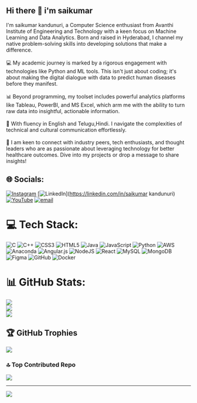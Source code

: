 ## Hi there 👋 i'm saikumar

I'm saikumar kandunuri, a Computer Science enthusiast from Avanthi Institute of Engineering and Technology with a keen focus on Machine Learning and Data Analytics. Born and raised in Hyderabad, I channel my native problem-solving skills into developing solutions that make a difference.<br><br>💻 My academic journey is marked by a rigorous engagement with technologies like Python and ML tools. This isn't just about coding; it's about making the digital dialogue with data to predict human diseases before they manifest. <br><br>📊 Beyond programming, my toolset includes powerful analytics platforms like Tableau, PowerBI, and MS Excel, which arm me with the ability to turn raw data into insightful, actionable information.<br><br>🌟 With fluency in English and Telugu,Hindi. I navigate the complexities of technical and cultural communication effortlessly.<br><br>🤝 I am keen to connect with industry peers, tech enthusiasts, and thought leaders who are as passionate about leveraging technology for better healthcare outcomes. Dive into my projects or drop a message to share insights!


## 🌐 Socials:
[![Instagram](https://img.shields.io/badge/Instagram-%23E4405F.svg?logo=Instagram&logoColor=white)](https://instagram.com/sai.cj06) [![LinkedIn](https://img.shields.io/badge/LinkedIn-%230077B5.svg?logo=linkedin&logoColor=white)](https://linkedin.com/in/saikumar kandunuri) [![YouTube](https://img.shields.io/badge/YouTube-%23FF0000.svg?logo=YouTube&logoColor=white)](https://youtube.com/@@Sai_ForYou) [![email](https://img.shields.io/badge/Email-D14836?logo=gmail&logoColor=white)](mailto:saipatelkandunuri@gmail.com) 

# 💻 Tech Stack:
![C](https://img.shields.io/badge/c-%2300599C.svg?style=for-the-badge&logo=c&logoColor=white) ![C++](https://img.shields.io/badge/c++-%2300599C.svg?style=for-the-badge&logo=c%2B%2B&logoColor=white) ![CSS3](https://img.shields.io/badge/css3-%231572B6.svg?style=for-the-badge&logo=css3&logoColor=white) ![HTML5](https://img.shields.io/badge/html5-%23E34F26.svg?style=for-the-badge&logo=html5&logoColor=white) ![Java](https://img.shields.io/badge/java-%23ED8B00.svg?style=for-the-badge&logo=openjdk&logoColor=white) ![JavaScript](https://img.shields.io/badge/javascript-%23323330.svg?style=for-the-badge&logo=javascript&logoColor=%23F7DF1E) ![Python](https://img.shields.io/badge/python-3670A0?style=for-the-badge&logo=python&logoColor=ffdd54) ![AWS](https://img.shields.io/badge/AWS-%23FF9900.svg?style=for-the-badge&logo=amazon-aws&logoColor=white) ![Anaconda](https://img.shields.io/badge/Anaconda-%2344A833.svg?style=for-the-badge&logo=anaconda&logoColor=white) ![Angular.js](https://img.shields.io/badge/angular.js-%23E23237.svg?style=for-the-badge&logo=angularjs&logoColor=white) ![NodeJS](https://img.shields.io/badge/node.js-6DA55F?style=for-the-badge&logo=node.js&logoColor=white) ![React](https://img.shields.io/badge/react-%2320232a.svg?style=for-the-badge&logo=react&logoColor=%2361DAFB) ![MySQL](https://img.shields.io/badge/mysql-4479A1.svg?style=for-the-badge&logo=mysql&logoColor=white) ![MongoDB](https://img.shields.io/badge/MongoDB-%234ea94b.svg?style=for-the-badge&logo=mongodb&logoColor=white) ![Figma](https://img.shields.io/badge/figma-%23F24E1E.svg?style=for-the-badge&logo=figma&logoColor=white) ![GitHub](https://img.shields.io/badge/github-%23121011.svg?style=for-the-badge&logo=github&logoColor=white) ![Docker](https://img.shields.io/badge/docker-%230db7ed.svg?style=for-the-badge&logo=docker&logoColor=white)
# 📊 GitHub Stats:
![](https://github-readme-stats.vercel.app/api?username=saikumar-630366&theme=dark&hide_border=false&include_all_commits=false&count_private=false)<br/>
![](https://nirzak-streak-stats.vercel.app/?user=saikumar-630366&theme=dark&hide_border=false)<br/>
![](https://github-readme-stats.vercel.app/api/top-langs/?username=saikumar-630366&theme=dark&hide_border=false&include_all_commits=false&count_private=false&layout=compact)

## 🏆 GitHub Trophies
![](https://github-profile-trophy.vercel.app/?username=saikumar-630366&theme=radical&no-frame=false&no-bg=true&margin-w=4)

### 🔝 Top Contributed Repo
![](https://github-contributor-stats.vercel.app/api?username=saikumar-630366&limit=5&theme=dark&combine_all_yearly_contributions=true)

---
[![](https://visitcount.itsvg.in/api?id=saikumar-630366&icon=0&color=0)](https://visitcount.itsvg.in)

<!-- Proudly created with GPRM ( https://gprm.itsvg.in ) -->
